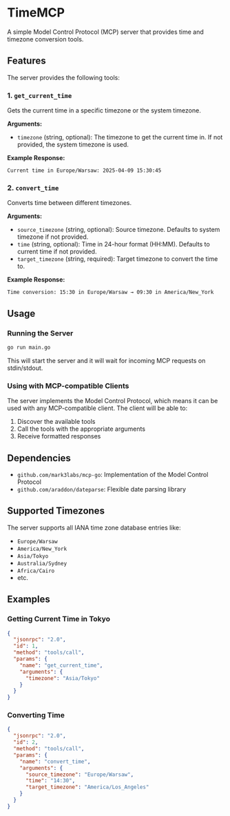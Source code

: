 # TimeMCP

A simple Model Control Protocol (MCP) server that provides time and timezone conversion tools.

## Features

The server provides the following tools:

### 1. `get_current_time`

Gets the current time in a specific timezone or the system timezone.

**Arguments:**
- `timezone` (string, optional): The timezone to get the current time in. If not provided, the system timezone is used.

**Example Response:**
```
Current time in Europe/Warsaw: 2025-04-09 15:30:45
```

### 2. `convert_time`

Converts time between different timezones.

**Arguments:**
- `source_timezone` (string, optional): Source timezone. Defaults to system timezone if not provided.
- `time` (string, optional): Time in 24-hour format (HH:MM). Defaults to current time if not provided.
- `target_timezone` (string, required): Target timezone to convert the time to.

**Example Response:**
```
Time conversion: 15:30 in Europe/Warsaw → 09:30 in America/New_York
```

## Usage

### Running the Server

```bash
go run main.go
```

This will start the server and it will wait for incoming MCP requests on stdin/stdout.

### Using with MCP-compatible Clients

The server implements the Model Control Protocol, which means it can be used with any MCP-compatible client. The client will be able to:

1. Discover the available tools
2. Call the tools with the appropriate arguments
3. Receive formatted responses

## Dependencies

- `github.com/mark3labs/mcp-go`: Implementation of the Model Control Protocol
- `github.com/araddon/dateparse`: Flexible date parsing library

## Supported Timezones

The server supports all IANA time zone database entries like:
- `Europe/Warsaw`
- `America/New_York`
- `Asia/Tokyo`
- `Australia/Sydney`
- `Africa/Cairo`
- etc.

## Examples

### Getting Current Time in Tokyo

```json
{
  "jsonrpc": "2.0",
  "id": 1,
  "method": "tools/call",
  "params": {
    "name": "get_current_time",
    "arguments": {
      "timezone": "Asia/Tokyo"
    }
  }
}
```

### Converting Time

```json
{
  "jsonrpc": "2.0",
  "id": 2,
  "method": "tools/call",
  "params": {
    "name": "convert_time",
    "arguments": {
      "source_timezone": "Europe/Warsaw",
      "time": "14:30",
      "target_timezone": "America/Los_Angeles"
    }
  }
}
```
